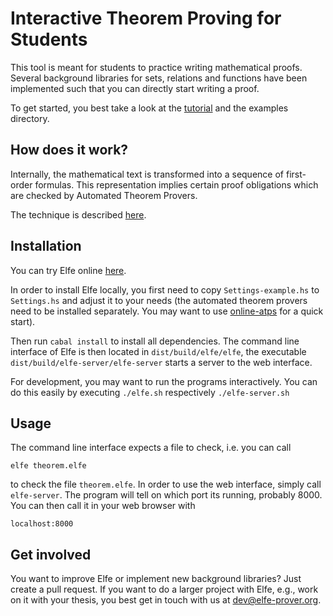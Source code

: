 # Interactive Theorem Proving for Students

This tool is meant for students to practice writing mathematical proofs. Several background libraries for sets, relations and functions have been implemented such that you can directly start writing a proof.

To get started, you best take a look at the [tutorial](https://elfe-prover.org/tutorial) and the examples directory.

## How does it work?

Internally, the mathematical text is transformed into a sequence of first-order formulas. This representation implies certain proof obligations which are checked by Automated Theorem Provers.
 
The technique is described [here](https://elfe-prover.org/downloads/thesis.pdf).

## Installation

You can try Elfe online [here](https://elfe-prover.org).

In order to install Elfe locally, you first need to copy `Settings-example.hs` to `Settings.hs` and adjust it to your needs (the automated theorem provers need to be installed separately. You may want to use [online-atps](https://github.com/jonaprieto/online-atps) for a quick start).

Then run `cabal install` to install all dependencies. The command line interface of Elfe is then located in `dist/build/elfe/elfe`, the executable `dist/build/elfe-server/elfe-server` starts a server to the web interface.

For development, you may want to run the programs interactively. You can do this easily by executing `./elfe.sh` respectively `./elfe-server.sh` 

## Usage

The command line interface expects a file to check, i.e. you can call

`elfe theorem.elfe`

to check the file `theorem.elfe`. In order to use the web interface, simply call `elfe-server`. The program will tell on which port its running, probably 8000. You can then call it in your web browser with

`localhost:8000`


## Get involved

You want to improve Elfe or implement new background libraries? Just create a pull request. If you want to do a larger project with Elfe, e.g., work on it with your thesis, you best get in touch with us at dev@elfe-prover.org.
